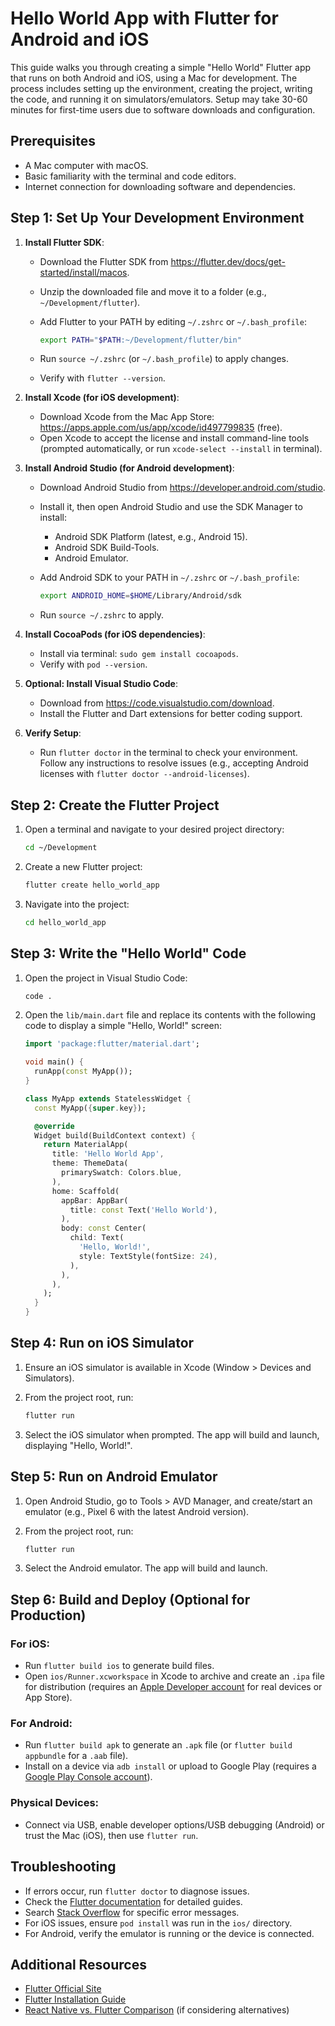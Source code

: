 # Hello World App with Flutter for Android and iOS

This guide walks you through creating a simple "Hello World" Flutter app that runs on both Android and iOS, using a Mac for development. The process includes setting up the environment, creating the project, writing the code, and running it on simulators/emulators. Setup may take 30-60 minutes for first-time users due to software downloads and configuration.

## Prerequisites

* A Mac computer with macOS.
* Basic familiarity with the terminal and code editors.
* Internet connection for downloading software and dependencies.

## Step 1: Set Up Your Development Environment

1.  **Install Flutter SDK**:
    * Download the Flutter SDK from <https://flutter.dev/docs/get-started/install/macos>.
    * Unzip the downloaded file and move it to a folder (e.g., `~/Development/flutter`).
    * Add Flutter to your PATH by editing `~/.zshrc` or `~/.bash_profile`:

        ```bash
        export PATH="$PATH:~/Development/flutter/bin"
        ```

    * Run `source ~/.zshrc` (or `~/.bash_profile`) to apply changes.
    * Verify with `flutter --version`.

2.  **Install Xcode (for iOS development)**:
    * Download Xcode from the Mac App Store: <https://apps.apple.com/us/app/xcode/id497799835> (free).
    * Open Xcode to accept the license and install command-line tools (prompted automatically, or run `xcode-select --install` in terminal).

3.  **Install Android Studio (for Android development)**:
    * Download Android Studio from <https://developer.android.com/studio>.
    * Install it, then open Android Studio and use the SDK Manager to install:
        * Android SDK Platform (latest, e.g., Android 15).
        * Android SDK Build-Tools.
        * Android Emulator.
    * Add Android SDK to your PATH in `~/.zshrc` or `~/.bash_profile`:

        ```bash
        export ANDROID_HOME=$HOME/Library/Android/sdk
        ```

    * Run `source ~/.zshrc` to apply.

4.  **Install CocoaPods (for iOS dependencies)**:
    * Install via terminal: `sudo gem install cocoapods`.
    * Verify with `pod --version`.

5.  **Optional: Install Visual Studio Code**:
    * Download from <https://code.visualstudio.com/download>.
    * Install the Flutter and Dart extensions for better coding support.

6.  **Verify Setup**:
    * Run `flutter doctor` in the terminal to check your environment. Follow any instructions to resolve issues (e.g., accepting Android licenses with `flutter doctor --android-licenses`).

## Step 2: Create the Flutter Project

1.  Open a terminal and navigate to your desired project directory:

    ```bash
    cd ~/Development
    ```

2.  Create a new Flutter project:

    ```bash
    flutter create hello_world_app
    ```

3.  Navigate into the project:

    ```bash
    cd hello_world_app
    ```

## Step 3: Write the "Hello World" Code

1.  Open the project in Visual Studio Code:

    ```bash
    code .
    ```

2.  Open the `lib/main.dart` file and replace its contents with the following code to display a simple "Hello, World!" screen:

    ```dart
    import 'package:flutter/material.dart';

    void main() {
      runApp(const MyApp());
    }

    class MyApp extends StatelessWidget {
      const MyApp({super.key});

      @override
      Widget build(BuildContext context) {
        return MaterialApp(
          title: 'Hello World App',
          theme: ThemeData(
            primarySwatch: Colors.blue,
          ),
          home: Scaffold(
            appBar: AppBar(
              title: const Text('Hello World'),
            ),
            body: const Center(
              child: Text(
                'Hello, World!',
                style: TextStyle(fontSize: 24),
              ),
            ),
          ),
        );
      }
    }
    ```

## Step 4: Run on iOS Simulator

1.  Ensure an iOS simulator is available in Xcode (Window > Devices and Simulators).
2.  From the project root, run:

    ```bash
    flutter run
    ```

3.  Select the iOS simulator when prompted. The app will build and launch, displaying "Hello, World!".

## Step 5: Run on Android Emulator

1.  Open Android Studio, go to Tools > AVD Manager, and create/start an emulator (e.g., Pixel 6 with the latest Android version).
2.  From the project root, run:

    ```bash
    flutter run
    ```

3.  Select the Android emulator. The app will build and launch.

## Step 6: Build and Deploy (Optional for Production)

### For iOS:

* Run `flutter build ios` to generate build files.
* Open `ios/Runner.xcworkspace` in Xcode to archive and create an `.ipa` file for distribution (requires an [Apple Developer account](https://developer.apple.com/account/) for real devices or App Store).

### For Android:

* Run `flutter build apk` to generate an `.apk` file (or `flutter build appbundle` for a `.aab` file).
* Install on a device via `adb install` or upload to Google Play (requires a [Google Play Console account](https://play.google.com/console)).

### Physical Devices:

* Connect via USB, enable developer options/USB debugging (Android) or trust the Mac (iOS), then use `flutter run`.

## Troubleshooting

* If errors occur, run `flutter doctor` to diagnose issues.
* Check the [Flutter documentation](https://flutter.dev/docs) for detailed guides.
* Search [Stack Overflow](https://stackoverflow.com/questions/tagged/flutter) for specific error messages.
* For iOS issues, ensure `pod install` was run in the `ios/` directory.
* For Android, verify the emulator is running or the device is connected.

## Additional Resources

* [Flutter Official Site](https://flutter.dev/)
* [Flutter Installation Guide](https://flutter.dev/docs/get-started/install/macos)
* [React Native vs. Flutter Comparison](https://www.geeksforgeeks.org/react-native-vs-flutter-which-one-to-choose-for-app-development/) (if considering alternatives)
